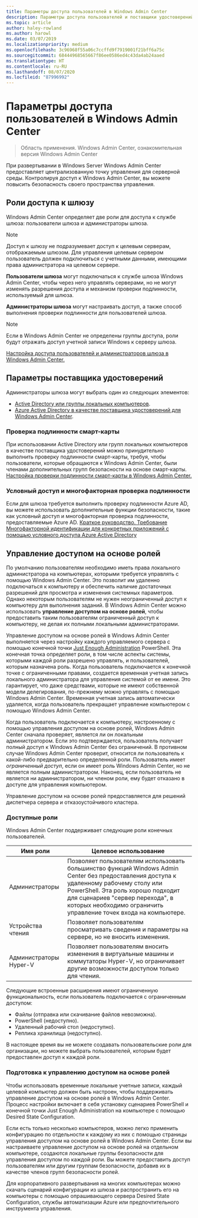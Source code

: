 ```yaml
---
title: Параметры доступа пользователей в Windows Admin Center
description: Параметры доступа пользователей и поставщики удостоверений в Windows Admin Center (проект Honolulu)
ms.topic: article
author: haley-rowland
ms.author: harowl
ms.date: 03/07/2019
ms.localizationpriority: medium
ms.openlocfilehash: 3c96968f55a06c7ccffd9f7919001f21bff6a75c
ms.sourcegitcommit: 68444968565667f86ee0586ed4c43da4ab24aaed
ms.translationtype: HT
ms.contentlocale: ru-RU
ms.lasthandoff: 08/07/2020
ms.locfileid: "87996992"
---
```

# <a name="user-access-options-with-windows-admin-center"></a>Параметры доступа пользователей в Windows Admin Center

>Область применения. Windows Admin Center, ознакомительная версия Windows Admin Center

При развертывании в Windows Server Windows Admin Center предоставляет централизованную точку управления для серверной среды. Контролируя доступ к Windows Admin Center, вы можете повысить безопасность своего пространства управления.

## <a name="gateway-access-roles"></a>Роли доступа к шлюзу

Windows Admin Center определяет две роли для доступа к службе шлюза: пользователи шлюза и администраторы шлюза.

> [!NOTE]
> Доступ к шлюзу не подразумевает доступ к целевым серверам, отображаемым шлюзом. Для управления целевым сервером пользователь должен подключиться с учетными данными, имеющими права администратора на целевом сервере.

**Пользователи шлюза** могут подключаться к службе шлюза Windows Admin Center, чтобы через него управлять серверами, но не могут изменять разрешения доступа и механизм проверки подлинности, используемый для шлюза.

**Администраторы шлюза** могут настраивать доступ, а также способ выполнения проверки подлинности для пользователей шлюза.

>[!NOTE]
> Если в Windows Admin Center не определены группы доступа, роли будут отражать доступ учетной записи Windows к серверу шлюза.

[Настройка доступа пользователей и администраторов шлюза в Windows Admin Center.](../configure/user-access-control.md)

## <a name="identity-provider-options"></a>Параметры поставщика удостоверений

Администраторы шлюза могут выбрать один из следующих элементов:

 - [Active Directory или группы локальных компьютеров](../configure/user-access-control.md#active-directory-or-local-machine-groups).
 - [Azure Active Directory в качестве поставщика удостоверений для Windows Admin Center](../configure/user-access-control.md#azure-active-directory).


### <a name="smartcard-authentication"></a>Проверка подлинности смарт-карты

При использовании Active Directory или групп локальных компьютеров в качестве поставщика удостоверений можно принудительно выполнить проверку подлинности смарт-карты, требуя, чтобы пользователи, которые обращаются к Windows Admin Center, были членами дополнительных групп безопасности на основе смарт-карты. [Настройка проверки подлинности смарт-карты в Windows Admin Center.](../configure/user-access-control.md#active-directory-or-local-machine-groups)

### <a name="conditional-access-and-multi-factor-authentication"></a>Условный доступ и многофакторная проверка подлинности

Если для шлюза требуется выполнить проверку подлинности Azure AD, вы можете использовать дополнительные функции безопасности, такие как условный доступ и многофакторная проверка подлинности, предоставляемые Azure AD. [Краткое руководство. Требование Многофакторной идентификации для конкретных приложений с помощью условного доступа Azure Active Directory](/azure/active-directory/active-directory-conditional-access-azure-portal-get-started)

## <a name="role-based-access-control"></a>Управление доступом на основе ролей

По умолчанию пользователям необходимо иметь права локального администратора на компьютерах, которыми требуется управлять с помощью Windows Admin Center.
Это позволит им удаленно подключаться к компьютеру и обеспечить наличие достаточных разрешений для просмотра и изменения системных параметров.
Однако некоторым пользователям не нужен неограниченный доступ к компьютеру для выполнения заданий.
В Windows Admin Center можно использовать **управление доступом на основе ролей**, чтобы предоставить таким пользователям ограниченный доступ к компьютеру, не делая их полными локальными администраторами.

Управление доступом на основе ролей в Windows Admin Center выполняется через настройку каждого управляемого сервера с помощью конечной точки [Just Enough Administration](https://aka.ms/jeadocs) PowerShell.
Эта конечная точка определяет роли, в том числе аспекты системы, которыми каждой роли разрешено управлять, и пользователей, которым назначена роль.
Когда пользователь подключается к конечной точке с ограниченными правами, создается временная учетная запись локального администратора для управления системой от ее имени.
Это гарантирует, что даже средствами, которые не имеют собственной модели делегирования, по-прежнему можно управлять с помощью Windows Admin Center.
Временная учетная запись автоматически удаляется, когда пользователь прекращает управление компьютером с помощью Windows Admin Center.

Когда пользователь подключается к компьютеру, настроенному с помощью управления доступом на основе ролей, Windows Admin Center сначала проверяет, является ли он локальным администратором.
Если это подтверждается, пользователь получает полный доступ к Windows Admin Center без ограничений.
В противном случае Windows Admin Center проверит, относится ли пользователь к какой-либо предварительно определенной роли.
Пользователь имеет *ограниченный доступ*, если он имеет роль Windows Admin Center, но не является полным администратором.
Наконец, если пользователь не является ни администратором, ни членом роли, ему будет отказано в доступе для управления компьютером.

Управление доступом на основе ролей предоставляется для решений диспетчера сервера и отказоустойчивого кластера.

### <a name="available-roles"></a>Доступные роли

Windows Admin Center поддерживает следующие роли конечных пользователей.

Имя роли | Целевое использование
----------|-------------
Администраторы | Позволяет пользователям использовать большинство функций Windows Admin Center без предоставления доступа к удаленному рабочему столу или PowerShell. Эта роль хорошо подходит для сценариев "сервер перехода", в которых необходимо ограничить управление точек входа на компьютере.
Устройства чтения | Позволяет пользователям просматривать сведения и параметры на сервере, но не вносить изменения.
Администраторы Hyper-V | Позволяет пользователям вносить изменения в виртуальные машины и коммутаторы Hyper-V, но ограничивает другие возможности доступом только для чтения.

Следующие встроенные расширения имеют ограниченную функциональность, если пользователь подключается с ограниченным доступом:

- Файлы (отправка или скачивание файлов невозможна).
- PowerShell (недоступно).
- Удаленный рабочий стол (недоступно).
- Реплика хранилища (недоступно).

В настоящее время вы не можете создавать пользовательские роли для организации, но можете выбрать пользователей, которым будет предоставлен доступ к каждой роли.

### <a name="preparing-for-role-based-access-control"></a>Подготовка к управлению доступом на основе ролей

Чтобы использовать временные локальные учетные записи, каждый целевой компьютер должен быть настроен, чтобы поддерживать управление доступом на основе ролей в Windows Admin Center.
Процесс настройки включает в себя установку сценариев PowerShell и конечной точки Just Enough Administration на компьютере с помощью Desired State Configuration.

Если есть только несколько компьютеров, можно легко применить конфигурацию по отдельности к каждому из них с помощью страницы управления доступом на основе ролей в Windows Admin Center.
Если вы настраиваете управление доступом на основе ролей на отдельном компьютере, создаются локальные группы безопасности для управления доступом по каждой роли.
Вы можете предоставить доступ пользователям или другим группам безопасности, добавив их в качестве членов групп безопасности ролей.

Для корпоративного развертывания на многих компьютерах можно скачать сценарий конфигурации из шлюза и распространить его на компьютеры с помощью опрашивающего сервера Desired State Configuration, службы автоматизации Azure или предпочтительного инструмента управления.